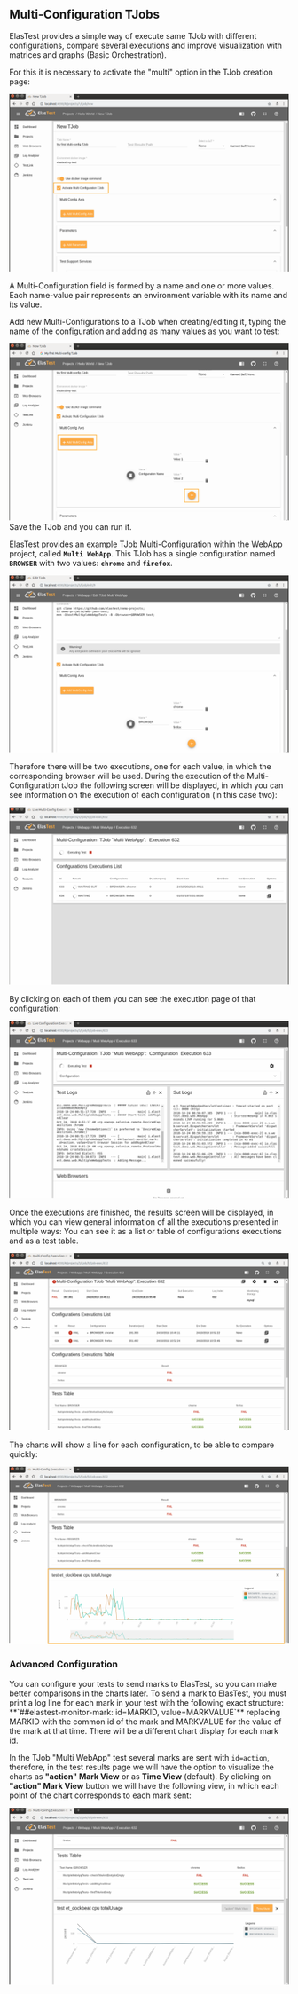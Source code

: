<div class="range range-xs-left">
<div class="cell-xs-10 cell-lg-6 text-md-left inset-md-right-80 cell-lg-push-1 offset-top-50 offset-lg-top-0">
<h2 id="content" class="h1">Multi-Configuration TJobs</h2>
<div class="offset-top-30 offset-md-top-30">
</div>
</div>
</div>

ElasTest provides a simple way of execute same TJob with different configurations, compare several executions and improve visualization with matrices and graphs (Basic Orchestration).

For this it is necessary to activate the "multi" option in the TJob creation page:

<div class="docs-gallery inline-block">
    <a data-fancybox="gallery-1" href="/docs/testing/images/multi/multiconfig_1.png"><img class="img-responsive img-wellcome" src="/docs/testing/images/multi/multiconfig_1.png"/></a>
</div>

A Multi-Configuration field is formed by a name and one or more values. Each name-value pair represents an environment variable with its name and its value.

Add new Multi-Configurations to a TJob when creating/editing it, typing the name of the configuration and adding as many values as you want to test:

<div class="docs-gallery inline-block">
    <a data-fancybox="gallery-1" href="/docs/testing/images/multi/multiconfig_2.png"><img class="img-responsive img-wellcome" src="/docs/testing/images/multi/multiconfig_2.png"/></a>
</div>
Save the TJob and you can run it.

ElasTest provides an example TJob Multi-Configuration within the WebApp project, called **`Multi WebApp`**. This TJob has a single configuration named **`BROWSER`** with two values: **`chrome`** and **`firefox`**.

<div class="docs-gallery inline-block">
    <a data-fancybox="gallery-1" href="/docs/testing/images/multi/multiconfig_3.png"><img class="img-responsive img-wellcome" src="/docs/testing/images/multi/multiconfig_3.png"/></a>
</div>

Therefore there will be two executions, one for each value, in which the corresponding browser will be used. During the execution of the Multi-Configuration tJob the following screen will be displayed, in which you can see information on the execution of each configuration (in this case two):

<div class="docs-gallery inline-block">
    <a data-fancybox="gallery-1" href="/docs/testing/images/multi/multiconfig_4.png"><img class="img-responsive img-wellcome" src="/docs/testing/images/multi/multiconfig_4.png"/></a>
</div>

By clicking on each of them you can see the execution page of that configuration:

<div class="docs-gallery inline-block">
    <a data-fancybox="gallery-1" href="/docs/testing/images/multi/multiconfig_5.png"><img class="img-responsive img-wellcome" src="/docs/testing/images/multi/multiconfig_5.png"/></a>
</div>

Once the executions are finished, the results screen will be displayed, in which you can view general information of all the executions presented in multiple ways: You can see it as a list or table of configurations executions and as a test table.

<div class="docs-gallery inline-block">
    <a data-fancybox="gallery-1" href="/docs/testing/images/multi/multiconfig_6.png"><img class="img-responsive img-wellcome" src="/docs/testing/images/multi/multiconfig_6.png"/></a>
</div>

The charts will show a line for each configuration, to be able to compare quickly:

<div class="docs-gallery inline-block">
    <a data-fancybox="gallery-1" href="/docs/testing/images/multi/multiconfig_7.png"><img class="img-responsive img-wellcome" src="/docs/testing/images/multi/multiconfig_7.png"/></a>
</div>

<h3 class="holder-subtitle link-top">Advanced Configuration</h3>
You can configure your tests to send marks to ElasTest, so you can make better comparisons in the charts later.
To send a mark to ElasTest, you must print a log line for each mark in your test with the following exact structure: **`##elastest-monitor-mark: id=MARKID, value=MARKVALUE`** replacing MARKID with the common id of the mark and MARKVALUE for the value of the mark at that time. There will be a different chart display for each mark id.

In the TJob "Multi WebApp" test several marks are sent with `id=action`, therefore, in the test results page we will have the option to visualize the charts as **"action" Mark View** or as **Time View** (default). By clicking on **"action" Mark View** button we will have the following view, in which each point of the chart corresponds to each mark sent:

<div class="docs-gallery inline-block">
    <a data-fancybox="gallery-1" href="/docs/testing/images/multi/multiconfig_8.png"><img class="img-responsive img-wellcome" src="/docs/testing/images/multi/multiconfig_8.png"/></a>
</div>

<script src="//code.jquery.com/jquery-3.2.1.min.js"></script>
<link rel="stylesheet" href="https://cdnjs.cloudflare.com/ajax/libs/fancybox/3.2.5/jquery.fancybox.min.css" />
<script src="https://cdnjs.cloudflare.com/ajax/libs/fancybox/3.2.5/jquery.fancybox.min.js"></script>

<script>
var galleries = $('div.docs-gallery');
for (var i = 1; i <= galleries.length; i++) {
    $().fancybox({
    selector : '[data-fancybox="gallery-' + i + '"]',
    infobar : true,
    arrows : false,
    loop: false,
    protect: true,
    transitionEffect: 'slide',
    buttons : [
        'close'
    ],
    clickOutside : 'close',
    clickSlide   : 'close',
  });
}
</script>
